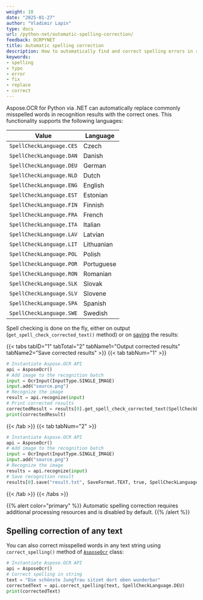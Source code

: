 ```yaml
---
weight: 10
date: "2025-01-27"
author: "Vladimir Lapin"
type: docs
url: /python-net/automatic-spelling-correction/
feedback: OCRPYNET
title: Automatic spelling correction
description: How to automatically find and correct spelling errors in recognition results.
keywords:
- spelling
- typo
- error
- fix
- replace
- correct
---
```


Aspose.OCR for Python via .NET can automatically replace commonly misspelled words in recognition results with the correct ones. This functionality supports the following languages:

Value | Language
----- | --------
`SpellCheckLanguage.CES` | Czech
`SpellCheckLanguage.DAN` | Danish
`SpellCheckLanguage.DEU` | German
`SpellCheckLanguage.NLD` | Dutch
`SpellCheckLanguage.ENG` | English
`SpellCheckLanguage.EST` | Estonian
`SpellCheckLanguage.FIN` | Finnish
`SpellCheckLanguage.FRA` | French
`SpellCheckLanguage.ITA` | Italian
`SpellCheckLanguage.LAV` | Latvian
`SpellCheckLanguage.LIT` | Lithuanian
`SpellCheckLanguage.POL` | Polish
`SpellCheckLanguage.POR` | Portuguese
`SpellCheckLanguage.RON` | Romanian
`SpellCheckLanguage.SLK` | Slovak
`SpellCheckLanguage.SLV` | Slovene
`SpellCheckLanguage.SPA` | Spanish
`SpellCheckLanguage.SWE` | Swedish

Spell checking is done on the fly, either on output (`get_spell_check_corrected_text()` method) or on [saving](/ocr/python-net/save-file/) the results:

{{< tabs tabID="1" tabTotal="2" tabName1="Output corrected results" tabName2="Save corrected results" >}}
{{< tab tabNum="1" >}}
```python
# Instantiate Aspose.OCR API
api = AsposeOcr()
# Add image to the recognition batch
input = OcrInput(InputType.SINGLE_IMAGE)
input.add("source.png")
# Recognize the image
result = api.recognize(input)
# Print corrected results
correctedResult = results[0].get_spell_check_corrected_text(SpellCheckLanguage.ENG)
print(correctedResult)
```
{{< /tab >}}
{{< tab tabNum="2" >}}
```python
# Instantiate Aspose.OCR API
api = AsposeOcr()
# Add image to the recognition batch
input = OcrInput(InputType.SINGLE_IMAGE)
input.add("source.png")
# Recognize the image
results = api.recognize(input)
# Save recognition result
results[0].save("result.txt", SaveFormat.TEXT, true, SpellCheckLanguage.DEU)
```
{{< /tab >}}
{{< /tabs >}}

{{% alert color="primary" %}}
Automatic spelling correction requires additional processing resources and is disabled by default.
{{% /alert %}}

## Spelling correction of any text

You can also correct misspelled words in any text string using `correct_spelling()` method of [`AsposeOcr`](https://reference.aspose.com/ocr/python-net/aspose.ocr/asposeocr/) class:

```python
# Instantiate Aspose.OCR API
api = AsposeOcr()
# Correct spelling in string
text = "Die schönste Jungfrau sitzet dort oben wunderbar"
correctedText = api.correct_spelling(text, SpellCheckLanguage.DEU)
print(correctedText)
```
